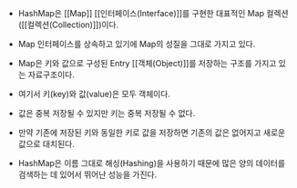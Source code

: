 - HashMap은 [[Map]] [[인터페이스(Interface)]]를 구현한 대표적인 Map 컬렉션([[컬렉션(Collection)]])이다.
- Map 인터페이스를 상속하고 있기에 Map의 성질을 그대로 가지고 있다.
- Map은 키와 값으로 구성된 Entry [[객체(Object)]]를 저장하는 구조를 가지고 있는 자료구조이다.

- 여기서 키(key)와 값(value)은 모두 객체이다. 
- 값은 중복 저장될 수 있지만 키는 중복 저장될 수 없다.
- 만약 기존에 저장된 키와 동일한 키로 값을 저장하면 기존의 값은 없어지고 새로운 값으로 대치된다.

- HashMap은 이름 그대로 해싱(Hashing)을 사용하기 때문에 많은 양의 데이터를 검색하는 데 있어서 뛰어난 성능을 가진다.